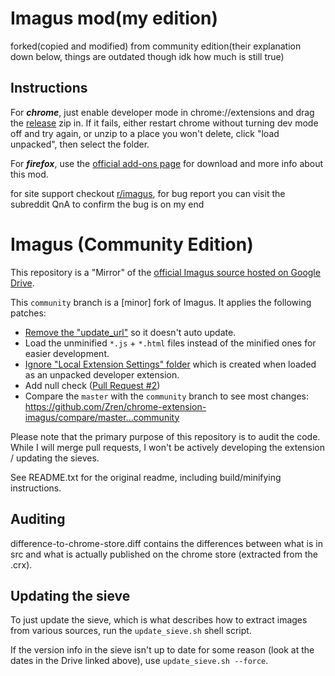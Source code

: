 # Imagus mod(my edition)
forked(copied and modified) from community edition(their explanation down below, things are outdated though idk how much is still true)

## Instructions
For ***chrome***, just enable developer mode in chrome://extensions and drag the [release](https://github.com/TheFantasticWarrior/chrome-extension-imagus/releases) zip in. If it fails, either restart chrome without turning dev mode off and try again, or unzip to a place you won't delete, click "load unpacked", then select the folder.

For ***firefox***, use the [official add-ons page](https://addons.mozilla.org/en-US/firefox/addon/imagus-mod/) for download and more info about this mod.

for site support checkout [r/imagus](https://www.reddit.com/r/imagus/), for bug report you can visit the subreddit QnA to confirm the bug is on my end

# Imagus (Community Edition)

This repository is a "Mirror" of the [official Imagus source hosted on Google Drive](https://drive.google.com/drive/folders/0Bx8fnUCX4W2IUTNPT0s2eUFDQms).

This `community` branch is a [minor] fork of Imagus. It applies the following patches:

* [Remove the "update_url"](https://github.com/Zren/chrome-extension-imagus/commit/3974d88844ce044c0162e67247ac173f6cd488c9) so it doesn't auto update.
* Load the unminified `*.js` + `*.html` files instead of the minified ones for easier development.
* [Ignore "Local Extension Settings" folder](https://github.com/Zren/chrome-extension-imagus/commit/7ed81835b490fa0997a8accea95a442348e19cee) which is created when loaded as an unpacked developer extension.
* Add null check ([Pull Request #2](https://github.com/Zren/chrome-extension-imagus/pull/2))
* Compare the `master` with the `community` branch to see most changes:  
  https://github.com/Zren/chrome-extension-imagus/compare/master...community

Please note that the primary purpose of this repository is to audit the code. While I will merge pull requests, I won't be actively developing the extension / updating the sieves.

See README.txt for the original readme, including build/minifying instructions.


## Auditing

difference-to-chrome-store.diff contains the differences between what is in src
and what is actually published on the chrome store (extracted from the .crx).

## Updating the sieve

To just update the sieve, which is what describes how to extract images from
various sources, run the `update_sieve.sh` shell script.

If the version info in the sieve isn't up to date for some reason (look at the
dates in the Drive linked above), use `update_sieve.sh --force`.
